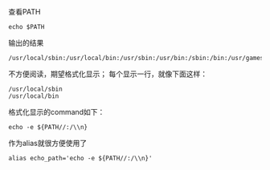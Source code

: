 查看PATH
```
echo $PATH
```

输出的结果
```
/usr/local/sbin:/usr/local/bin:/usr/sbin:/usr/bin:/sbin:/bin:/usr/games:/usr/local/games
```
不方便阅读，期望格式化显示；
每个显示一行，就像下面这样：
```
/usr/local/sbin
/usr/local/bin

```
格式化显示的command如下：
```
echo -e ${PATH//:/\\n}
```

作为alias就很方便使用了

```
alias echo_path='echo -e ${PATH//:/\\n}'
```

